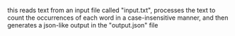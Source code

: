 this reads text from an input file called "input.txt", processes the text to count the occurrences of each word in a case-insensitive manner, and then generates a json-like output in the "output.json" file
